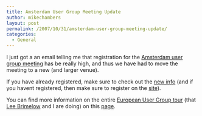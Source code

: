 ```yaml
---
title: Amsterdam User Group Meeting Update
author: mikechambers
layout: post
permalink: /2007/10/31/amsterdam-user-group-meeting-update/
categories:
  - General
---
```



I just got a an email telling me that registration for the [Amsterdam user group meeting][1] has be really high, and thus we have had to move the meeting to a new (and larger venue).

If you have already registered, make sure to check out the [new info][1] (and if you havent registered, then make sure to register on the [site][1]).

You can find more information on the entire [European User Group tour][2] (that [Lee Brimelow][3] and I are doing) on this [page][2].

 [1]: http://www.adobeusergroup.nl/2007/09/15/6-november-air-special/
 [2]: http://www.mikechambers.com/blog/2007/10/15/european-user-group-tour-mike-chambers-and-lee-brimelow/
 [3]: http://www.theflashblog.com